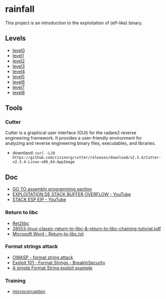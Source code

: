 # rainfall
This project is an introduction to the exploitation of (elf-like) binary.

## Levels
- [level0](./level0/walkthrough.md)
- [level1](./level1/walkthrough.md)
- [level2](./level2/walkthrough.md)
- [level3](./level3/walkthrough.md)
- [level4](./level4/walkthrough.md)
- [level5](./level5/walkthrough.md)
- [level6](./level6/walkthrough.md)
- [level7](./level7/walkthrough.md)
- [level8](./level8/walkthrough.md)

## Tools
### Cutter
Cutter is a graphical user interface (GUI) for the radare2 reverse engineering framework. It provides a user-friendly environment for analyzing and reverse engineering binary files, executables, and libraries.
- downlaod: `curl -LJO https://github.com/rizinorg/cutter/releases/download/v2.3.4/Cutter-v2.3.4-Linux-x86_64.AppImage`


## Doc
- [GO TO assembly programming section](https://sockpuppet.org/issue-79-file-0xb-foxport-hht-hacking.txt.html)
- [EXPLOITATION DE STACK BUFFER OVERFLOW - YouTube](https://www.youtube.com/watch?v=Uk-xv8uxiJo)
- [STACK ESP EIP - YouTube](https://www.youtube.com/watch?v=RU5vUIl1vRs)

### Return to libc
- [Ret2libc](https://www.ired.team/offensive-security/code-injection-process-injection/binary-exploitation/return-to-libc-ret2libc)
- [28553-linux-classic-return-to-libc-&-return-to-libc-chaining-tutorial.pdf](https://www.exploit-db.com/docs/english/28553-linux-classic-return-to-libc-&-return-to-libc-chaining-tutorial.pdf)
- [Microsoft Word - Return-to-libc.txt](https://css.csail.mit.edu/6.858/2019/readings/return-to-libc.pdf)

### Format strings attack
- [OWASP - format string attack](https://owasp.org/www-community/attacks/Format_string_attack)
- [Exploit 101 - Format Strings - BreakInSecurity](https://axcheron.github.io/exploit-101-format-strings/)
- [A simple Format String exploit example](https://www.youtube.com/watch?v=0WvrSfcdq1I)

### Training
- [microcorruption](https://microcorruption.com/about)
